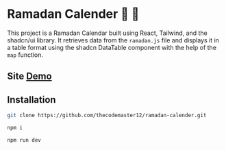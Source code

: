 # Ramadan Calender 🌙 🤲

This project is a Ramadan Calendar built using React, Tailwind, and the shadcn/ui library. It retrieves data from the `ramadan.js` file and displays it in a table format using the shadcn DataTable component with the help of the `map` function.

## Site [Demo](https://ramadanbd.netlify.app/) 

## Installation

```bash
git clone https://github.com/thecodemaster12/ramadan-calender.git

npm i

npm run dev
```